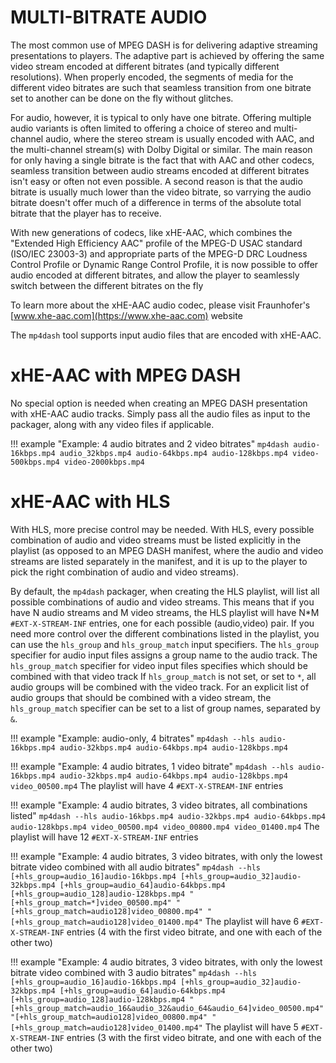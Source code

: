 MULTI-BITRATE AUDIO
===================

The most common use of MPEG DASH is for delivering adaptive streaming presentations to players. The adaptive part is achieved by offering the same video stream encoded at different bitrates (and typically different resolutions). When properly encoded, the segments of media for the different video bitrates are such that seamless transition from one bitrate set to another can be done on the fly without glitches. 

For audio, however, it is typical to only have one bitrate. Offering multiple audio variants is often limited to offering a choice of stereo and multi-channel audio, where the stereo stream is usually encoded with AAC, and the multi-channel stream(s) with Dolby Digital or similar. The main reason for only having a single bitrate is the fact that with AAC and other codecs, seamless transition between audio streams encoded at different bitrates isn't easy or often not even possible. A second reason is that the audio bitrate is usually much lower than the video bitrate, so varrying the audio bitrate doesn't offer much of a difference in terms of the absolute total bitrate that the player has to receive.

With new generations of codecs, like xHE-AAC, which combines the "Extended High Efficiency AAC" profile of the  MPEG-D USAC standard (ISO/IEC 23003-3) and appropriate parts of the MPEG-D DRC Loudness Control Profile or Dynamic Range Control Profile, it is now possible to offer audio encoded at different bitrates, and allow the player to seamlessly switch between the different bitrates on the fly


To learn more about the xHE-AAC audio codec, please visit Fraunhofer's [www.xhe-aac.com](https://www.xhe-aac.com) website

The `mp4dash` tool supports input audio files that are encoded with xHE-AAC.

# xHE-AAC with MPEG DASH

No special option is needed when creating an MPEG DASH presentation with xHE-AAC audio tracks. Simply pass all the audio files as input to the packager, along with any video files if applicable.

!!! example "Example: 4 audio bitrates and 2 video bitrates"
    ```
    mp4dash audio-16kbps.mp4 audio_32kbps.mp4 audio-64kbps.mp4 audio-128kbps.mp4 video-500kbps.mp4 video-2000kbps.mp4
    ```

# xHE-AAC with HLS

With HLS, more precise control may be needed. With HLS, every possible combination of audio and video streams must be listed explicitly in the playlist (as opposed to an MPEG DASH manifest, where the audio and video streams are listed separately in the manifest, and it is up to the player to pick the right combination of audio and video streams).

By default, the `mp4dash` packager, when creating the HLS playlist, will list all possible combinations of audio and video streams. This means that if you have N audio streams and M video streams, the HLS playlist will have N*M `#EXT-X-STREAM-INF` entries, one for each possible (audio,video) pair.
If you need more control over the different combinations listed in the playlist, you can use the `hls_group` and `hls_group_match` input specifiers. The `hls_group` specifier for audio input files assigns a group name to the audio track. The `hls_group_match` specifier for video input files specifies which should be combined with that video track If `hls_group_match` is not set, or set to `*`, all audio groups will be combined with the video track. For an explicit list of audio groups that should be combined with a video stream, the `hls_group_match` specifier can be set to a list of group names, separated by `&`.

!!! example "Example: audio-only, 4 bitrates"
    ```
    mp4dash --hls audio-16kbps.mp4 audio-32kbps.mp4 audio-64kbps.mp4 audio-128kbps.mp4
    ```

!!! example "Example: 4 audio bitrates, 1 video bitrate"
    ```
    mp4dash --hls audio-16kbps.mp4 audio-32kbps.mp4 audio-64kbps.mp4 audio-128kbps.mp4 video_00500.mp4
    ```
    The playlist will have 4 `#EXT-X-STREAM-INF` entries

!!! example "Example: 4 audio bitrates, 3 video bitrates, all combinations listed"
    ```
    mp4dash --hls audio-16kbps.mp4 audio-32kbps.mp4 audio-64kbps.mp4 audio-128kbps.mp4 video_00500.mp4 video_00800.mp4 video_01400.mp4
    ```
    The playlist will have 12 `#EXT-X-STREAM-INF` entries

!!! example "Example: 4 audio bitrates, 3 video bitrates, with only the lowest bitrate video combined with all audio bitrates"
    ```
    mp4dash --hls [+hls_group=audio_16]audio-16kbps.mp4 [+hls_group=audio_32]audio-32kbps.mp4 [+hls_group=audio_64]audio-64kbps.mp4 [+hls_group=audio_128]audio-128kbps.mp4 "[+hls_group_match=*]video_00500.mp4" "[+hls_group_match=audio128]video_00800.mp4" "[+hls_group_match=audio128]video_01400.mp4"
    ```
    The playlist will have 6 `#EXT-X-STREAM-INF` entries (4 with the first video bitrate, and one with each of the other two)


!!! example "Example: 4 audio bitrates, 3 video bitrates, with only the lowest bitrate video combined with 3 audio bitrates"
    ```
    mp4dash --hls [+hls_group=audio_16]audio-16kbps.mp4 [+hls_group=audio_32]audio-32kbps.mp4 [+hls_group=audio_64]audio-64kbps.mp4 [+hls_group=audio_128]audio-128kbps.mp4 "[+hls_group_match=audio_16&audio_32&audio_64&audio_64]video_00500.mp4" "[+hls_group_match=audio128]video_00800.mp4" "[+hls_group_match=audio128]video_01400.mp4"
    ```
    The playlist will have 5 `#EXT-X-STREAM-INF` entries (3 with the first video bitrate, and one with each of the other two)


